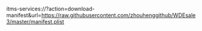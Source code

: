 itms-services://?action=download-manifest&url=https://raw.githubusercontent.com/zhouhenggithub/WDEsale3/master/manifest.plist
